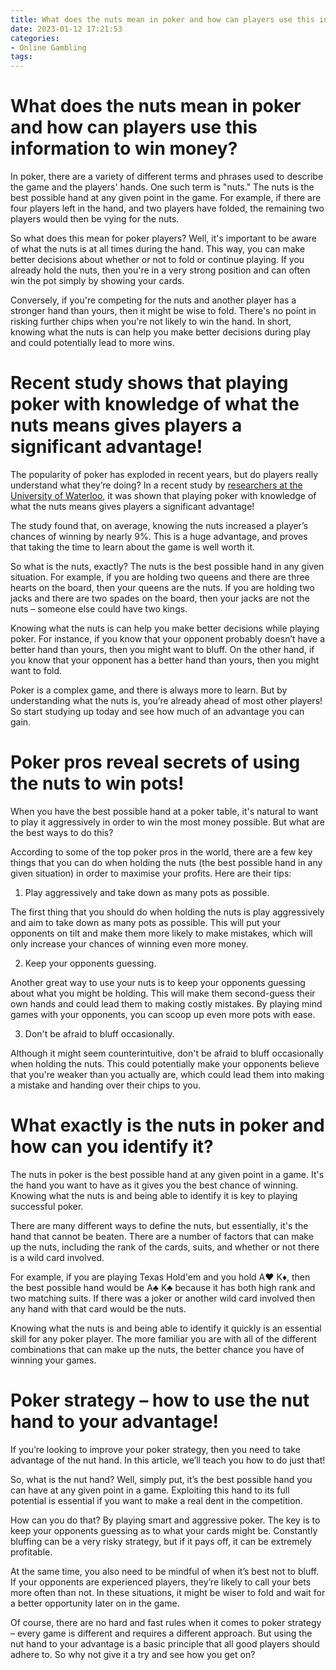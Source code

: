 ```yaml
---
title: What does the nuts mean in poker and how can players use this information to win money
date: 2023-01-12 17:21:53
categories:
- Online Gambling
tags:
---
```



#  What does the nuts mean in poker and how can players use this information to win money?

In poker, there are a variety of different terms and phrases used to describe the game and the players' hands. One such term is "nuts." The nuts is the best possible hand at any given point in the game. For example, if there are four players left in the hand, and two players have folded, the remaining two players would then be vying for the nuts.

So what does this mean for poker players? Well, it's important to be aware of what the nuts is at all times during the hand. This way, you can make better decisions about whether or not to fold or continue playing. If you already hold the nuts, then you're in a very strong position and can often win the pot simply by showing your cards.

Conversely, if you're competing for the nuts and another player has a stronger hand than yours, then it might be wise to fold. There's no point in risking further chips when you're not likely to win the hand. In short, knowing what the nuts is can help you make better decisions during play and could potentially lead to more wins.

#  Recent study shows that playing poker with knowledge of what the nuts means gives players a significant advantage!

The popularity of poker has exploded in recent years, but do players really understand what they’re doing? In a recent study by [researchers at the University of Waterloo](https://uwaterloo.ca/news/news-release/2018/04/24/poker-knowledge-gives-players-significant-advantage), it was shown that playing poker with knowledge of what the nuts means gives players a significant advantage!

The study found that, on average, knowing the nuts increased a player’s chances of winning by nearly 9%. This is a huge advantage, and proves that taking the time to learn about the game is well worth it.

So what is the nuts, exactly? The nuts is the best possible hand in any given situation. For example, if you are holding two queens and there are three hearts on the board, then your queens are the nuts. If you are holding two jacks and there are two spades on the board, then your jacks are not the nuts – someone else could have two kings.

Knowing what the nuts is can help you make better decisions while playing poker. For instance, if you know that your opponent probably doesn’t have a better hand than yours, then you might want to bluff. On the other hand, if you know that your opponent has a better hand than yours, then you might want to fold.

Poker is a complex game, and there is always more to learn. But by understanding what the nuts is, you’re already ahead of most other players! So start studying up today and see how much of an advantage you can gain.

#  Poker pros reveal secrets of using the nuts to win pots!

When you have the best possible hand at a poker table, it's natural to want to play it aggressively in order to win the most money possible. But what are the best ways to do this?

According to some of the top poker pros in the world, there are a few key things that you can do when holding the nuts (the best possible hand in any given situation) in order to maximise your profits. Here are their tips:

1. Play aggressively and take down as many pots as possible.

The first thing that you should do when holding the nuts is play aggressively and aim to take down as many pots as possible. This will put your opponents on tilt and make them more likely to make mistakes, which will only increase your chances of winning even more money.

2. Keep your opponents guessing.

Another great way to use your nuts is to keep your opponents guessing about what you might be holding. This will make them second-guess their own hands and could lead them to making costly mistakes. By playing mind games with your opponents, you can scoop up even more pots with ease.

3. Don't be afraid to bluff occasionally.

Although it might seem counterintuitive, don't be afraid to bluff occasionally when holding the nuts. This could potentially make your opponents believe that you're weaker than you actually are, which could lead them into making a mistake and handing over their chips to you.

#  What exactly is the nuts in poker and how can you identify it?

The nuts in poker is the best possible hand at any given point in a game. It's the hand you want to have as it gives you the best chance of winning. Knowing what the nuts is and being able to identify it is key to playing successful poker.

There are many different ways to define the nuts, but essentially, it's the hand that cannot be beaten. There are a number of factors that can make up the nuts, including the rank of the cards, suits, and whether or not there is a wild card involved.

For example, if you are playing Texas Hold'em and you hold A♥ K♦, then the best possible hand would be A♣ K♣ because it has both high rank and two matching suits. If there was a joker or another wild card involved then any hand with that card would be the nuts.

Knowing what the nuts is and being able to identify it quickly is an essential skill for any poker player. The more familiar you are with all of the different combinations that can make up the nuts, the better chance you have of winning your games.

#  Poker strategy – how to use the nut hand to your advantage!

If you’re looking to improve your poker strategy, then you need to take advantage of the nut hand. In this article, we’ll teach you how to do just that!

So, what is the nut hand? Well, simply put, it’s the best possible hand you can have at any given point in a game. Exploiting this hand to its full potential is essential if you want to make a real dent in the competition.

How can you do that? By playing smart and aggressive poker. The key is to keep your opponents guessing as to what your cards might be. Constantly bluffing can be a very risky strategy, but if it pays off, it can be extremely profitable.

At the same time, you also need to be mindful of when it’s best not to bluff. If your opponents are experienced players, they’re likely to call your bets more often than not. In these situations, it might be wiser to fold and wait for a better opportunity later on in the game.

Of course, there are no hard and fast rules when it comes to poker strategy – every game is different and requires a different approach. But using the nut hand to your advantage is a basic principle that all good players should adhere to. So why not give it a try and see how you get on?